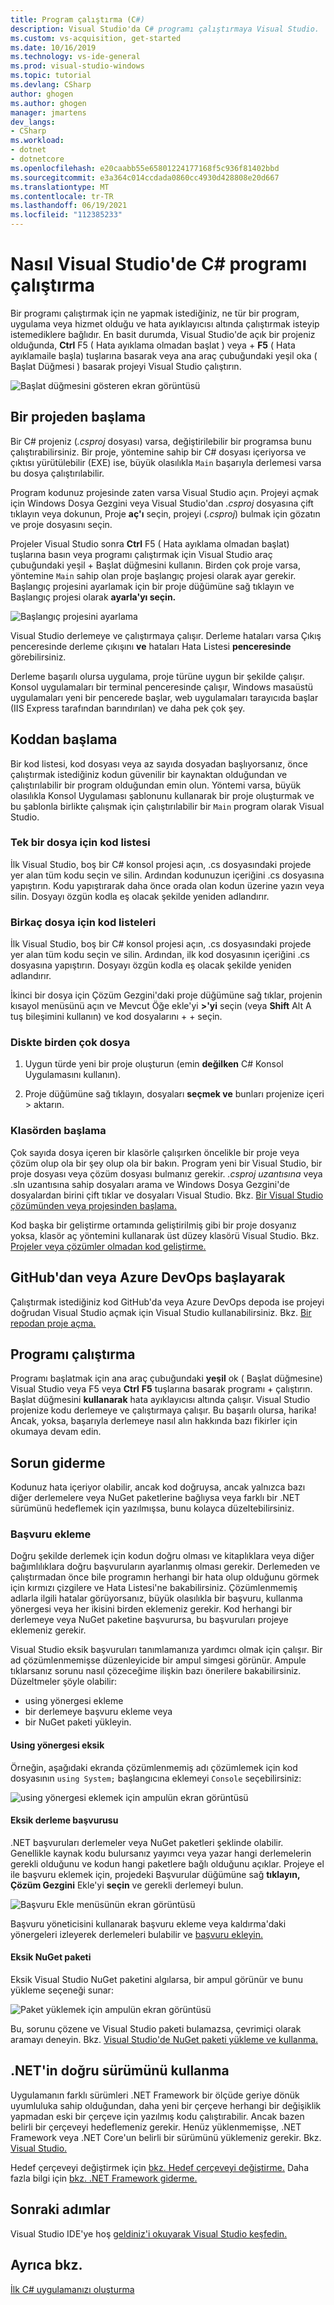 ```yaml
---
title: Program çalıştırma (C#)
description: Visual Studio'da C# programı çalıştırmaya Visual Studio.
ms.custom: vs-acquisition, get-started
ms.date: 10/16/2019
ms.technology: vs-ide-general
ms.prod: visual-studio-windows
ms.topic: tutorial
ms.devlang: CSharp
author: ghogen
ms.author: ghogen
manager: jmartens
dev_langs:
- CSharp
ms.workload:
- dotnet
- dotnetcore
ms.openlocfilehash: e20caabb55e65801224177168f5c936f81402bbd
ms.sourcegitcommit: e3a364c014ccdada0860cc4930d428808e20d667
ms.translationtype: MT
ms.contentlocale: tr-TR
ms.lasthandoff: 06/19/2021
ms.locfileid: "112385233"
---
```

# <a name="how-to-run-a-c-program-in-visual-studio"></a>Nasıl Visual Studio'de C# programı çalıştırma

Bir programı çalıştırmak için ne yapmak istediğiniz, ne tür bir program, uygulama veya hizmet olduğu ve hata ayıklayıcısı altında çalıştırmak isteyip istemediklere bağlıdır. En basit durumda, Visual Studio'de açık bir projeniz olduğunda, **Ctrl** F5 ( Hata ayıklama olmadan başlat ) veya + **F5** (  Hata ayıklamaile başla) tuşlarına basarak veya ana araç çubuğundaki yeşil oka ( Başlat Düğmesi ) basarak projeyi Visual Studio çalıştırın.

![Başlat düğmesini gösteren ekran görüntüsü](media/vs-start-button.png)

## <a name="starting-from-a-project"></a>Bir projeden başlama

Bir C# projeniz (*.csproj* dosyası) varsa, değiştirilebilir bir programsa bunu çalıştırabilirsiniz. Bir proje, yöntemine sahip bir C# dosyası içeriyorsa ve çıktısı yürütülebilir (EXE) ise, büyük olasılıkla `Main` başarıyla derlemesi varsa bu dosya çalıştırılabilir.

Program kodunuz projesinde zaten varsa Visual Studio açın. Projeyi açmak için Windows Dosya Gezgini veya Visual Studio'dan *.csproj* dosyasına çift tıklayın veya dokunun, Proje **aç'ı** seçin, projeyi (*.csproj*) bulmak için gözatın ve proje dosyasını seçin.

Projeler Visual Studio sonra **Ctrl** F5 ( Hata ayıklama olmadan başlat) tuşlarına basın veya programı çalıştırmak için Visual Studio araç çubuğundaki yeşil +  Başlat düğmesini kullanın.   Birden çok proje varsa, yöntemine `Main` sahip olan proje başlangıç projesi olarak ayar gerekir. Başlangıç projesini ayarlamak için bir proje düğümüne sağ tıklayın ve Başlangıç projesi olarak **ayarla'yı seçin.**

![Başlangıç projesini ayarlama](media/set-as-startup-project.png)

Visual Studio derlemeye ve çalıştırmaya çalışır.  Derleme hataları varsa Çıkış penceresinde derleme çıkışını **ve** hataları Hata Listesi **penceresinde** görebilirsiniz.

Derleme başarılı olursa uygulama, proje türüne uygun bir şekilde çalışır. Konsol uygulamaları bir terminal penceresinde çalışır, Windows masaüstü uygulamaları yeni bir pencerede başlar, web uygulamaları tarayıcıda başlar (IIS Express tarafından barındırılan) ve daha pek çok şey.

## <a name="starting-from-code"></a>Koddan başlama

Bir kod listesi, kod dosyası veya az sayıda dosyadan başlıyorsanız, önce çalıştırmak istediğiniz kodun güvenilir bir kaynaktan olduğundan ve çalıştırılabilir bir program olduğundan emin olun. Yöntemi varsa, büyük olasılıkla Konsol Uygulaması şablonunu kullanarak bir proje oluşturmak ve bu şablonla birlikte çalışmak için çalıştırılabilir bir `Main` program olarak Visual Studio.

### <a name="code-listing-for-a-single-file"></a>Tek bir dosya için kod listesi

İlk Visual Studio, boş bir C# konsol projesi açın, .cs dosyasındaki projede yer alan tüm kodu seçin ve silin. Ardından kodunuzun içeriğini .cs dosyasına yapıştırın. Kodu yapıştırarak daha önce orada olan kodun üzerine yazın veya silin. Dosyayı özgün kodla eş olacak şekilde yeniden adlandırır.

### <a name="code-listings-for-a-few-files"></a>Birkaç dosya için kod listeleri

İlk Visual Studio, boş bir C# konsol projesi açın, .cs dosyasındaki projede yer alan tüm kodu seçin ve silin. Ardından, ilk kod dosyasının içeriğini .cs dosyasına yapıştırın. Dosyayı özgün kodla eş olacak şekilde yeniden adlandırır. 

İkinci bir dosya için Çözüm Gezgini'daki proje  düğümüne sağ tıklar, projenin kısayol menüsünü açın ve Mevcut Öğe ekle'yi **>'yi** seçin (veya **Shift** Alt A tuş bileşimini kullanın) ve kod dosyalarını +  + seçin.

### <a name="multiple-files-on-disk"></a>Diskte birden çok dosya

1. Uygun türde yeni bir proje oluşturun (emin **değilken** C# Konsol Uygulamasını kullanın).

2. Proje düğümüne sağ tıklayın, dosyaları **seçmek ve** bunları projenize içeri  >   aktarın.  

### <a name="starting-from-a-folder"></a>Klasörden başlama

Çok sayıda dosya içeren bir klasörle çalışırken öncelikle bir proje veya çözüm olup ola bir şey olup ola bir bakın.  Program yeni bir Visual Studio, bir proje dosyası veya çözüm dosyası bulmanız gerekir. *.csproj uzantısına* veya .sln uzantısına sahip dosyaları arama ve Windows Dosya Gezgini'de dosyalardan birini çift tıklar ve dosyaları Visual Studio. Bkz. [Bir Visual Studio çözümünden veya projesinden başlama.](#starting-from-a-project)

Kod başka bir geliştirme ortamında geliştirilmiş gibi bir proje dosyanız yoksa, klasör aç yöntemini kullanarak  üst düzey klasörü Visual Studio. Bkz. [Projeler veya çözümler olmadan kod geliştirme.](../../ide/develop-code-in-visual-studio-without-projects-or-solutions.md)

## <a name="starting-from-a-github-or-azure-devops-repo"></a>GitHub'dan veya Azure DevOps başlayarak

Çalıştırmak istediğiniz kod GitHub'da veya Azure DevOps depoda ise projeyi doğrudan Visual Studio açmak için Visual Studio kullanabilirsiniz. Bkz. [Bir repodan proje açma.](../tutorial-open-project-from-repo.md)

## <a name="run-the-program"></a>Programı çalıştırma

Programı başlatmak için ana araç çubuğundaki **yeşil** ok ( Başlat düğmesine) Visual Studio veya F5 veya **Ctrl** **F5** tuşlarına basarak programı +  çalıştırın. Başlat düğmesini **kullanarak** hata ayıklayıcısı altında çalışır.  Visual Studio projenize kodu derlemeye ve çalıştırmaya çalışır.  Bu başarılı olursa, harika! Ancak, yoksa, başarıyla derlemeye nasıl alın hakkında bazı fikirler için okumaya devam edin.

## <a name="troubleshooting"></a>Sorun giderme

Kodunuz hata içeriyor olabilir, ancak kod doğruysa, ancak yalnızca bazı diğer derlemelere veya NuGet paketlerine bağlıysa veya farklı bir .NET sürümünü hedeflemek için yazılmışsa, bunu kolayca düzeltebilirsiniz.

### <a name="add-references"></a>Başvuru ekleme

Doğru şekilde derlemek için kodun doğru olması ve kitaplıklara veya diğer bağımlılıklara doğru başvuruların ayarlanmış olması gerekir. Derlemeden ve çalıştırmadan önce bile programın  herhangi bir hata olup olduğunu görmek için kırmızı çizgilere ve Hata Listesi'ne bakabilirsiniz. Çözümlenmemiş adlarla ilgili hatalar görüyorsanız, büyük olasılıkla bir başvuru, kullanma yönergesi veya her ikisini birden eklemeniz gerekir. Kod herhangi bir derlemeye veya NuGet paketine başvurursa, bu başvuruları projeye eklemeniz gerekir.

Visual Studio eksik başvuruları tanımlamanıza yardımcı olmak için çalışır. Bir ad çözümlenmemişse düzenleyicide bir ampul simgesi görünür. Ampule tıklarsanız sorunu nasıl çözeceğime ilişkin bazı önerilere bakabilirsiniz. Düzeltmeler şöyle olabilir:

- using yönergesi ekleme
- bir derlemeye başvuru ekleme veya
- bir NuGet paketi yükleyin.

#### <a name="missing-using-directive"></a>Using yönergesi eksik

Örneğin, aşağıdaki ekranda çözümlenmemiş adı çözümlemek için kod dosyasının `using System;` başlangıcına eklemeyi `Console` seçebilirsiniz:

![using yönergesi eklemek için ampulün ekran görüntüsü](media/name-does-not-exist2.png)

#### <a name="missing-assembly-reference"></a>Eksik derleme başvurusu

.NET başvuruları derlemeler veya NuGet paketleri şeklinde olabilir. Genellikle kaynak kodu bulursanız yayımcı veya yazar hangi derlemelerin gerekli olduğunu ve kodun hangi paketlere bağlı olduğunu açıklar. Projeye el ile başvuru eklemek için, projedeki Başvurular düğümüne sağ **tıklayın, Çözüm Gezgini** Ekle'yi **seçin** ve gerekli derlemeyi bulun. 

![Başvuru Ekle menüsünün ekran görüntüsü](media/add-reference.png)

Başvuru yöneticisini kullanarak başvuru ekleme veya kaldırma'daki yönergeleri izleyerek derlemeleri bulabilir ve [başvuru ekleyin.](../../ide/how-to-add-or-remove-references-by-using-the-reference-manager.md)

#### <a name="missing-nuget-package"></a>Eksik NuGet paketi

Eksik Visual Studio NuGet paketini algılarsa, bir ampul görünür ve bunu yükleme seçeneği sunar:

![Paket yüklemek için ampulün ekran görüntüsü](media/lightbulb-add-package.png)

Bu, sorunu çözene ve Visual Studio paketi bulamazsa, çevrimiçi olarak aramayı deneyin. Bkz. [Visual Studio'de NuGet paketi yükleme ve kullanma.](/nuget/quickstart/install-and-use-a-package-in-visual-studio)

## <a name="use-the-right-version-of-net"></a>.NET'in doğru sürümünü kullanma

Uygulamanın farklı sürümleri .NET Framework bir ölçüde geriye dönük uyumluluka sahip olduğundan, daha yeni bir çerçeve herhangi bir değişiklik yapmadan eski bir çerçeve için yazılmış kodu çalıştırabilir. Ancak bazen belirli bir çerçeveyi hedeflemeniz gerekir. Henüz yüklenmemişse, .NET Framework veya .NET Core'un belirli bir sürümünü yüklemeniz gerekir. Bkz. [Visual Studio.](../../install/modify-visual-studio.md)

Hedef çerçeveyi değiştirmek için [bkz. Hedef çerçeveyi değiştirme.](../../ide/visual-studio-multi-targeting-overview.md#select-a-target-framework-version) Daha fazla bilgi için [bkz. .NET Framework giderme.](../../msbuild/troubleshooting-dotnet-framework-targeting-errors.md)

## <a name="next-steps"></a>Sonraki adımlar

Visual Studio IDE'ye hoş [geldiniz'i okuyarak Visual Studio keşfedin.](../visual-studio-ide.md)

## <a name="see-also"></a>Ayrıca bkz.

[İlk C# uygulamanızı oluşturma](tutorial-console.md)
